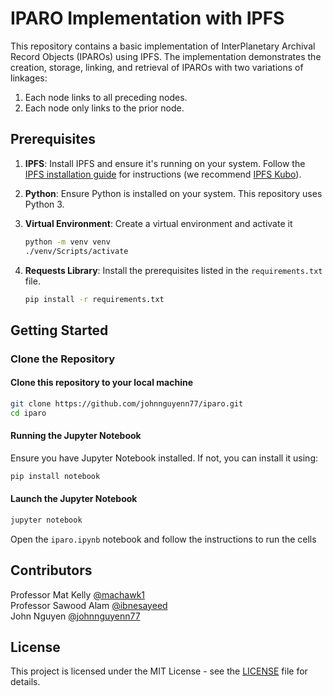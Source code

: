 # IPARO Implementation with IPFS

This repository contains a basic implementation of InterPlanetary Archival Record Objects (IPAROs) using IPFS. The implementation demonstrates the creation, storage, linking, and retrieval of IPAROs with two variations of linkages:

1. Each node links to all preceding nodes.
2. Each node only links to the prior node.

## Prerequisites

1. **IPFS**: Install IPFS and ensure it's running on your system. Follow the [IPFS installation guide](https://docs.ipfs.io/install/) for instructions (we recommend [IPFS Kubo](https://docs.ipfs.tech/install/command-line/)).
2. **Python**: Ensure Python is installed on your system. This repository uses Python 3.
3. **Virtual Environment**: Create a virtual environment and activate it

    ```bash
    python -m venv venv
    ./venv/Scripts/activate
    ```

4. **Requests Library**: Install the prerequisites listed in the `requirements.txt` file.

   ```bash
   pip install -r requirements.txt
   ```

## Getting Started

### Clone the Repository

#### Clone this repository to your local machine

```bash
git clone https://github.com/johnnguyenn77/iparo.git
cd iparo
```

#### Running the Jupyter Notebook

Ensure you have Jupyter Notebook installed. If not, you can install it using:

```bash
pip install notebook
```

#### Launch the Jupyter Notebook

```bash
jupyter notebook
```

Open the `iparo.ipynb` notebook and follow the instructions to run the cells

## Contributors

Professor Mat Kelly [@machawk1](https://github.com/machawk1)\
Professor Sawood Alam [@ibnesayeed](https://github.com/ibnesayeed)\
John Nguyen [@johnnguyenn77](https://github.com/johnnguyenn77)

## License

This project is licensed under the MIT License - see the [LICENSE](https://github.com/johnnguyenn77/iparo#MIT-1-ov-file) file for details.

